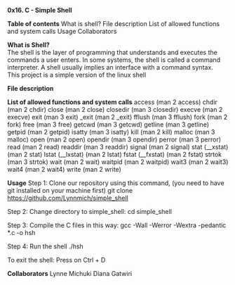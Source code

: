 **0x16. C - Simple Shell**  

**Table of contents**
What is shell?
File description
List of allowed functions and system calls
Usage
Collaborators  

**What is Shell?**  
The shell is the layer of programming that understands and executes the commands a user enters. In some systems, the shell is called a command interpreter. 
A shell usually implies an interface with a command syntax.   
This project is a simple version of the linux shell  

**File description**

**List of allowed functions and system calls**
access (man 2 access)
chdir (man 2 chdir)
close (man 2 close)
closedir (man 3 closedir)
execve (man 2 execve)
exit (man 3 exit)
_exit (man 2 _exit)
fflush (man 3 fflush)
fork (man 2 fork)
free (man 3 free)
getcwd (man 3 getcwd)
getline (man 3 getline)
getpid (man 2 getpid)
isatty (man 3 isatty)
kill (man 2 kill)
malloc (man 3 malloc)
open (man 2 open)
opendir (man 3 opendir)
perror (man 3 perror)
read (man 2 read)
readdir (man 3 readdir)
signal (man 2 signal)
stat (__xstat) (man 2 stat)
lstat (__lxstat) (man 2 lstat)
fstat (__fxstat) (man 2 fstat)
strtok (man 3 strtok)
wait (man 2 wait)
waitpid (man 2 waitpid)
wait3 (man 2 wait3)
wait4 (man 2 wait4)
write (man 2 write)

**Usage** 
Step 1: Clone our repository using this command, (you need to have git installed on your machine first)
git clone https://github.com/Lynnmich/simple_shell 

Step 2: Change directory to simple_shell:
cd simple_shell 

Step 3: Compile the C files in this way:
gcc -Wall -Werror -Wextra -pedantic *.c -o hsh 

Step 4: Run the shell
./hsh 

To exit the shell:
Press on Ctrl + D   

**Collaborators**
Lynne Michuki
Diana Gatwiri


